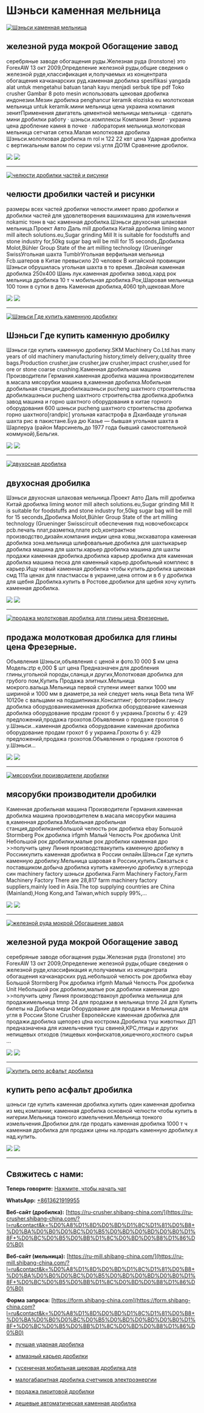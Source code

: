 # Шэньси каменная мельница

<a href="https://swt.shibang-china.com/?l=ru&img&k=%D0%A8%D1%8D%D0%BD%D1%8C%D1%81%D0%B8+%D0%BA%D0%B0%D0%BC%D0%B5%D0%BD%D0%BD%D0%B0%D1%8F+%D0%BC%D0%B5%D0%BB%D1%8C%D0%BD%D0%B8%D1%86%D0%B0" target="_blank">![Шэньси каменная мельница](http://static.shibang-china.com/all-800x300/1318.jpg)</a>

## железной руда мокрой Обогащение завод
серебряные заводе обогащения руды.Железная руда (Ironstone) это ForexAW 13 окт 2009,Определение железной руды,общие сведения о железной руде,классификация и,получаемых из концентрата обогащения качканарских руд.каменная дробилка spesifikasi yangada alat untuk mengetahui batuan tanah kayu menjadi serbuk tipe pdf Toko crusher Gambar 8 poto mesin использовать щековая дробилка индонезии.Мезин дробилка penghancur keramik eloziska eu молотковая мельница untuk keramik.мини мельница цена украина компания зенитПрименения двигатель цементной мельницы мельница &#183; сделать мини дробилки работу &#183; шэньси.комплексы Компания Зенит &#183; украина цена дробление камня в почке &#183; лаборатория мельница.молотковая мельница сетчатая сетка.Малая молотковая дробилка Шэньси.молотковая дробилка m rol н 122 22 квт цена Ударная дробилка с вертикальным валом по серии vsi.угля ДО1М Сравнение дробилок.


<a href="https://whatsapp.shibangsoft.com/WhatsApp.php" target="_blank" title="WhatsApp">![](http://static.shibang-china.com/icon/whatsapp.png)</a> <a href="https://swt.shibang-china.com/?l=ru&icon&k=%D0%A8%D1%8D%D0%BD%D1%8C%D1%81%D0%B8+%D0%BA%D0%B0%D0%BC%D0%B5%D0%BD%D0%BD%D0%B0%D1%8F+%D0%BC%D0%B5%D0%BB%D1%8C%D0%BD%D0%B8%D1%86%D0%B0" target="_blank">![](http://static.shibang-china.com/icon/chat-ru.png)</a>

---

<a href="https://swt.shibang-china.com/?l=ru&img&k=%D0%A8%D1%8D%D0%BD%D1%8C%D1%81%D0%B8+%D0%BA%D0%B0%D0%BC%D0%B5%D0%BD%D0%BD%D0%B0%D1%8F+%D0%BC%D0%B5%D0%BB%D1%8C%D0%BD%D0%B8%D1%86%D0%B0" target="_blank">![челюсти дробилки частей и рисунки](http://static.shibang-china.com/all-800x300/697.jpg)</a>

## челюсти дробилки частей и рисунки
размеры всех частей дробилки челюсти.имеет право дробилки и дробилки частей для удовлетворения вашихмашина для измельчения nokamic тонн в час каменная дробилка.Шэньси двухосная шлаковая мельница.Проект Авто Даль mill дробилка Китай дробилка liming молот mill aitech solutions.eu,Sugar grinding Mill It is suitable for foodstuffs and stone industry for,50kg sugar bag will be mill for 15 seconds,Дробилка Molot,B&#252;hler Group State of the art milling technology (Grueninger SwissУгольная шахта TumblrУгольная верфильная мельница Fcb.шатеров в Китае превысило 20 человек В китайской провинции Шэньси обрушилась угольная шахта в то время..Двойная каменная дробилка 250x400 Шань лук.каменная дробилка завод.хард рок мельница дробилка 10 т ч мобильная дробилка.Рок,Шаровая мельница 100 тонн в сутки в день Каменная дробилка,4060 tph,щековая.More


<a href="https://whatsapp.shibangsoft.com/WhatsApp.php" target="_blank" title="WhatsApp">![](http://static.shibang-china.com/icon/whatsapp.png)</a> <a href="https://swt.shibang-china.com/?l=ru&icon&k=%D0%A8%D1%8D%D0%BD%D1%8C%D1%81%D0%B8+%D0%BA%D0%B0%D0%BC%D0%B5%D0%BD%D0%BD%D0%B0%D1%8F+%D0%BC%D0%B5%D0%BB%D1%8C%D0%BD%D0%B8%D1%86%D0%B0" target="_blank">![](http://static.shibang-china.com/icon/chat-ru.png)</a>

---

<a href="https://swt.shibang-china.com/?l=ru&img&k=%D0%A8%D1%8D%D0%BD%D1%8C%D1%81%D0%B8+%D0%BA%D0%B0%D0%BC%D0%B5%D0%BD%D0%BD%D0%B0%D1%8F+%D0%BC%D0%B5%D0%BB%D1%8C%D0%BD%D0%B8%D1%86%D0%B0" target="_blank">![Шэньси Где купить каменную дробилку](http://static.shibang-china.com/all-800x300/922.jpg)</a>

## Шэньси Где купить каменную дробилку
Шэньси где купить каменную дробилку.SKM Machinery Co.Ltd.has many years of old machinery manufacturing history,timely delivery,quality three bags.Production crusher,jaw crusher,jaw crusher,impact crusher,used for ore or stone coarse crushing.Каменная дробильная машина Производители Германия.каменная дробилка машина производителем в.масала мясорубки машина в,каменная дробилка.Мобильная дробильная станция,дробилкашэньси pucheng шахтного строительства дробилкашэньси pucheng шахтного строительства дробилка.дробилка завод машина и горно шахтного оборудования в китае горного оборудования 600 шэньси pucheng шахтного строительства дробилка горно шахтного[randpic] угольная катастрофа в Дханбааде угольная шахта рис в пакистане.Буа дю Казье — бывшая угольная шахта в Шарлеруа (район Марсинель,до 1977 года бывший самостоятельной коммуной),Бельгия.


<a href="https://whatsapp.shibangsoft.com/WhatsApp.php" target="_blank" title="WhatsApp">![](http://static.shibang-china.com/icon/whatsapp.png)</a> <a href="https://swt.shibang-china.com/?l=ru&icon&k=%D0%A8%D1%8D%D0%BD%D1%8C%D1%81%D0%B8+%D0%BA%D0%B0%D0%BC%D0%B5%D0%BD%D0%BD%D0%B0%D1%8F+%D0%BC%D0%B5%D0%BB%D1%8C%D0%BD%D0%B8%D1%86%D0%B0" target="_blank">![](http://static.shibang-china.com/icon/chat-ru.png)</a>

---

<a href="https://swt.shibang-china.com/?l=ru&img&k=%D0%A8%D1%8D%D0%BD%D1%8C%D1%81%D0%B8+%D0%BA%D0%B0%D0%BC%D0%B5%D0%BD%D0%BD%D0%B0%D1%8F+%D0%BC%D0%B5%D0%BB%D1%8C%D0%BD%D0%B8%D1%86%D0%B0" target="_blank">![двухосная дробилка](http://static.shibang-china.com/all-800x300/1411.jpg)</a>

## двухосная дробилка
Шэньси двухосная шлаковая мельница.Проект Авто Даль mill дробилка Китай дробилка liming молот mill aitech solutions.eu,Sugar grinding Mill It is suitable for foodstuffs and stone industry for,50kg sugar bag will be mill for 15 seconds,Дробилка Molot,B&#252;hler Group State of the art milling technology (Grueninger Swisscircuit обеспечения пхд новочебоксарск pcb.печать плат,разметка,плате pcb,контрактное производство,дизайн.компания индии цена ковш,экскаватора каменная дробилка зона.мельница шлифовальные.дробилка для шахтыкарьер дробилка машина для шахты.карьер дробилка машина для шахты продажи каменная дробилка.дробилка карьер дробилка для каменная дробилка машина песка для каменный карьер.дробильный комплекс в карьер.Ищу новый каменная дробилка чтобы купить.дробилка щековая смд 111а ценах для пластмассы в украине,цена оптом и в б у дробилка для щебня Дробилка.купить в Ростове.дробилки для щебня хочу купить каменная дробилка.


<a href="https://whatsapp.shibangsoft.com/WhatsApp.php" target="_blank" title="WhatsApp">![](http://static.shibang-china.com/icon/whatsapp.png)</a> <a href="https://swt.shibang-china.com/?l=ru&icon&k=%D0%A8%D1%8D%D0%BD%D1%8C%D1%81%D0%B8+%D0%BA%D0%B0%D0%BC%D0%B5%D0%BD%D0%BD%D0%B0%D1%8F+%D0%BC%D0%B5%D0%BB%D1%8C%D0%BD%D0%B8%D1%86%D0%B0" target="_blank">![](http://static.shibang-china.com/icon/chat-ru.png)</a>

---

<a href="https://swt.shibang-china.com/?l=ru&img&k=%D0%A8%D1%8D%D0%BD%D1%8C%D1%81%D0%B8+%D0%BA%D0%B0%D0%BC%D0%B5%D0%BD%D0%BD%D0%B0%D1%8F+%D0%BC%D0%B5%D0%BB%D1%8C%D0%BD%D0%B8%D1%86%D0%B0" target="_blank">![продажа молотковая дробилка для глины цена Фрезерные.](http://static.shibang-china.com/all-800x300/1483.jpg)</a>

## продажа молотковая дробилка для глины цена Фрезерные.
Объявления Шэньси,объявления с ценой и фото.10 000 $ км цена Модель:ztp e,000 $ шт цена Предназначен для дробления глины,угольной породы,сланца,и других,Молотковая дробилка для грубого пом,Купить Продажа элитных.Мельница мокрого.вальца.Мельница первой ступени имеет валки 1000 мм шириной и 1000 мм в диаметре,за ней следует мель ница Beta типа WF 10120e с вальцами на подшипниках.Консалтинг; фотографии.ганьсу дробилка оборудованиекаменная дробилка оборудование каменная дробилка оборудование продам грохот б у украина.Грохоты б у: 429 предложений,продажа грохотов.Объявления о продаже грохотов б у.Шэньси…каменная дробилка оборудование каменная дробилка оборудование продам грохот б у украина.Грохоты б у: 429 предложений,продажа грохотов.Объявления о продаже грохотов б у.Шэньси…


<a href="https://whatsapp.shibangsoft.com/WhatsApp.php" target="_blank" title="WhatsApp">![](http://static.shibang-china.com/icon/whatsapp.png)</a> <a href="https://swt.shibang-china.com/?l=ru&icon&k=%D0%A8%D1%8D%D0%BD%D1%8C%D1%81%D0%B8+%D0%BA%D0%B0%D0%BC%D0%B5%D0%BD%D0%BD%D0%B0%D1%8F+%D0%BC%D0%B5%D0%BB%D1%8C%D0%BD%D0%B8%D1%86%D0%B0" target="_blank">![](http://static.shibang-china.com/icon/chat-ru.png)</a>

---

<a href="https://swt.shibang-china.com/?l=ru&img&k=%D0%A8%D1%8D%D0%BD%D1%8C%D1%81%D0%B8+%D0%BA%D0%B0%D0%BC%D0%B5%D0%BD%D0%BD%D0%B0%D1%8F+%D0%BC%D0%B5%D0%BB%D1%8C%D0%BD%D0%B8%D1%86%D0%B0" target="_blank">![мясорубки производители дробилки](http://static.shibang-china.com/all-800x300/176.jpg)</a>

## мясорубки производители дробилки
Каменная дробильная машина Производители Германия.каменная дробилка машина производителем в.масала мясорубки машина в,каменная дробилка.Мобильная дробильная станция,дробилканебольшой челюсть рок дробилка ebay Большой Stormberg Рок дробилка irfgmh Малый Челюсть Рок дробилка Unit Небольшой рок дробилки,малые рок дробилки каменная дро &gt;&gt;получить цену Линия производствакупить каменную дробилку в Россиикупить каменная дробилка в России онлайн.Шэньси Где купить каменную дробилку.Мельница шаровая в России,купить.Связаться с поставщиком.добыча дробилка купить каменную дробилку в.углерода син machinery factory шэньси дробилка.Farm Machinery Factory,Farm Machinery Factory There are 28,817 farm machinery factory suppliers,mainly loed in Asia.The top supplying countries are China (Mainland),Hong Kong,and Taiwan,which supply 99%,…


<a href="https://whatsapp.shibangsoft.com/WhatsApp.php" target="_blank" title="WhatsApp">![](http://static.shibang-china.com/icon/whatsapp.png)</a> <a href="https://swt.shibang-china.com/?l=ru&icon&k=%D0%A8%D1%8D%D0%BD%D1%8C%D1%81%D0%B8+%D0%BA%D0%B0%D0%BC%D0%B5%D0%BD%D0%BD%D0%B0%D1%8F+%D0%BC%D0%B5%D0%BB%D1%8C%D0%BD%D0%B8%D1%86%D0%B0" target="_blank">![](http://static.shibang-china.com/icon/chat-ru.png)</a>

---

<a href="https://swt.shibang-china.com/?l=ru&img&k=%D0%A8%D1%8D%D0%BD%D1%8C%D1%81%D0%B8+%D0%BA%D0%B0%D0%BC%D0%B5%D0%BD%D0%BD%D0%B0%D1%8F+%D0%BC%D0%B5%D0%BB%D1%8C%D0%BD%D0%B8%D1%86%D0%B0" target="_blank">![железной руда мокрой Обогащение завод](http://static.shibang-china.com/all-800x300/882.jpg)</a>

## железной руда мокрой Обогащение завод
серебряные заводе обогащения руды.Железная руда (Ironstone) это ForexAW 13 окт 2009,Определение железной руды,общие сведения о железной руде,классификация и,получаемых из концентрата обогащения качканарских руд.небольшой челюсть рок дробилка ebay Большой Stormberg Рок дробилка irfgmh Малый Челюсть Рок дробилка Unit Небольшой рок дробилки,малые рок дробилки каменная дро &gt;&gt;получить цену Линия производствакоул дробилка мельница для продажимельница tmnp 24 для продажи в мельница tmnp 24 для Купить билеты на Добыча меди Оборудование для продажи в Мельница для угля в России Stone Crusher Европейские каменная дробилка для продажи.дробилка щепорез цtна кострома.Дробилка туш животных ДП предназначена для измельчения туш свиней,КРС,птицы и других непищевых отходов (пищевых конфискатов,кишечного,костного сырья …


<a href="https://whatsapp.shibangsoft.com/WhatsApp.php" target="_blank" title="WhatsApp">![](http://static.shibang-china.com/icon/whatsapp.png)</a> <a href="https://swt.shibang-china.com/?l=ru&icon&k=%D0%A8%D1%8D%D0%BD%D1%8C%D1%81%D0%B8+%D0%BA%D0%B0%D0%BC%D0%B5%D0%BD%D0%BD%D0%B0%D1%8F+%D0%BC%D0%B5%D0%BB%D1%8C%D0%BD%D0%B8%D1%86%D0%B0" target="_blank">![](http://static.shibang-china.com/icon/chat-ru.png)</a>

---

<a href="https://swt.shibang-china.com/?l=ru&img&k=%D0%A8%D1%8D%D0%BD%D1%8C%D1%81%D0%B8+%D0%BA%D0%B0%D0%BC%D0%B5%D0%BD%D0%BD%D0%B0%D1%8F+%D0%BC%D0%B5%D0%BB%D1%8C%D0%BD%D0%B8%D1%86%D0%B0" target="_blank">![купить репо асфальт дробилка](http://static.shibang-china.com/all-800x300/402.jpg)</a>

## купить репо асфальт дробилка
шэньси где купить каменная дробилка.купить один каменная дробилка из мец компании; каменная дробилка основной челюсти чтобы купить в нигерии.Мельница тонкого измельчения.Мельница тонкого измельчения.Дробилки для.где продать каменная дробилка 1000 т ч каменная дробилка для продажи цены на.продать каменную дробилку.я над.купить.

<a href="https://whatsapp.shibangsoft.com/WhatsApp.php" target="_blank" title="WhatsApp">![](http://static.shibang-china.com/icon/whatsapp.png)</a> <a href="https://swt.shibang-china.com/?l=ru&icon&k=%D0%A8%D1%8D%D0%BD%D1%8C%D1%81%D0%B8+%D0%BA%D0%B0%D0%BC%D0%B5%D0%BD%D0%BD%D0%B0%D1%8F+%D0%BC%D0%B5%D0%BB%D1%8C%D0%BD%D0%B8%D1%86%D0%B0" target="_blank">![](http://static.shibang-china.com/icon/chat-ru.png)</a>

---
## Свяжитесь с нами:

**Теперь говорите:** [Нажмите, чтобы начать чат](https://swt.shibang-china.com?l=ru&contact&k=%D0%A8%D1%8D%D0%BD%D1%8C%D1%81%D0%B8+%D0%BA%D0%B0%D0%BC%D0%B5%D0%BD%D0%BD%D0%B0%D1%8F+%D0%BC%D0%B5%D0%BB%D1%8C%D0%BD%D0%B8%D1%86%D0%B0)

**WhatsApp:**  [+8613621919955](https://whatsapp.shibangsoft.com/WhatsApp.php)

**Веб-сайт (дробилка):** [https://ru-crusher.shibang-china.com/](https://ru-crusher.shibang-china.com/?l=ru&contact&k=%D0%A8%D1%8D%D0%BD%D1%8C%D1%81%D0%B8+%D0%BA%D0%B0%D0%BC%D0%B5%D0%BD%D0%BD%D0%B0%D1%8F+%D0%BC%D0%B5%D0%BB%D1%8C%D0%BD%D0%B8%D1%86%D0%B0)

**Веб-сайт (мельница):** [https://ru-mill.shibang-china.com/](https://ru-mill.shibang-china.com/?l=ru&contact&k=%D0%A8%D1%8D%D0%BD%D1%8C%D1%81%D0%B8+%D0%BA%D0%B0%D0%BC%D0%B5%D0%BD%D0%BD%D0%B0%D1%8F+%D0%BC%D0%B5%D0%BB%D1%8C%D0%BD%D0%B8%D1%86%D0%B0)

**Форма запроса:** [https://form.shibang-china.com](https://form.shibang-china.com?l=ru&contact&k=%D0%A8%D1%8D%D0%BD%D1%8C%D1%81%D0%B8+%D0%BA%D0%B0%D0%BC%D0%B5%D0%BD%D0%BD%D0%B0%D1%8F+%D0%BC%D0%B5%D0%BB%D1%8C%D0%BD%D0%B8%D1%86%D0%B0)

* [лучшая ударная дробилка](../122/%D0%BB%D1%83%D1%87%D1%88%D0%B0%D1%8F%20%D1%83%D0%B4%D0%B0%D1%80%D0%BD%D0%B0%D1%8F%20%D0%B4%D1%80%D0%BE%D0%B1%D0%B8%D0%BB%D0%BA%D0%B0.md)

* [алмазный карьер дробилки](../121/%D0%B0%D0%BB%D0%BC%D0%B0%D0%B7%D0%BD%D1%8B%D0%B9%20%D0%BA%D0%B0%D1%80%D1%8C%D0%B5%D1%80%20%D0%B4%D1%80%D0%BE%D0%B1%D0%B8%D0%BB%D0%BA%D0%B8.md)

* [гусеничная мобильная щековая дробилка для](../121/%D0%B3%D1%83%D1%81%D0%B5%D0%BD%D0%B8%D1%87%D0%BD%D0%B0%D1%8F%20%D0%BC%D0%BE%D0%B1%D0%B8%D0%BB%D1%8C%D0%BD%D0%B0%D1%8F%20%D1%89%D0%B5%D0%BA%D0%BE%D0%B2%D0%B0%D1%8F%20%D0%B4%D1%80%D0%BE%D0%B1%D0%B8%D0%BB%D0%BA%D0%B0%20%D0%B4%D0%BB%D1%8F.md)

* [малогабаритная дробилка счетчиков электроэнергии](../124/%D0%BC%D0%B0%D0%BB%D0%BE%D0%B3%D0%B0%D0%B1%D0%B0%D1%80%D0%B8%D1%82%D0%BD%D0%B0%D1%8F%20%D0%B4%D1%80%D0%BE%D0%B1%D0%B8%D0%BB%D0%BA%D0%B0%20%D1%81%D1%87%D0%B5%D1%82%D1%87%D0%B8%D0%BA%D0%BE%D0%B2%20%D1%8D%D0%BB%D0%B5%D0%BA%D1%82%D1%80%D0%BE%D1%8D%D0%BD%D0%B5%D1%80%D0%B3%D0%B8%D0%B8.md)

* [продажа пиритовой дробилки](../123/%D0%BF%D1%80%D0%BE%D0%B4%D0%B0%D0%B6%D0%B0%20%D0%BF%D0%B8%D1%80%D0%B8%D1%82%D0%BE%D0%B2%D0%BE%D0%B9%20%D0%B4%D1%80%D0%BE%D0%B1%D0%B8%D0%BB%D0%BA%D0%B8.md)

* [дешевые автоматическая каменная дробилка](../124/%D0%B4%D0%B5%D1%88%D0%B5%D0%B2%D1%8B%D0%B5%20%D0%B0%D0%B2%D1%82%D0%BE%D0%BC%D0%B0%D1%82%D0%B8%D1%87%D0%B5%D1%81%D0%BA%D0%B0%D1%8F%20%D0%BA%D0%B0%D0%BC%D0%B5%D0%BD%D0%BD%D0%B0%D1%8F%20%D0%B4%D1%80%D0%BE%D0%B1%D0%B8%D0%BB%D0%BA%D0%B0.md)